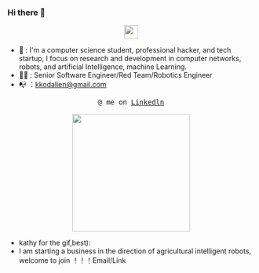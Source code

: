 ### Hi there 👋

<p align="center">
  <samp>
    <img src="https://user-images.githubusercontent.com/5679180/79618120-0daffb80-80be-11ea-819e-d2b0fa904d07.gif" width="28px">
  </samp>
</p>

- 🚨 : I'm a computer science student, professional hacker, and tech startup, I focus on research and development in computer networks, robots, and artificial Intelligence, machine Learning.
- 👨‍💻 : Senior Software Engineer/Red Team/Robotics Engineer
- 📭 ：kkodalien@gmail.com

<p align="center">
  <samp>
    @ me on <a href="https://www.linkedin.com/in/%E9%91%AB-%E7%AC%A6-05429722b/">Linkedln</a><br><br>
    <img src="https://i.imgur.com/kdKhgx6.gif" width="240px" align="center">
  </samp>
</p>

- kathy for the gif,best):
- I am starting a business in the direction of agricultural intelligent robots, welcome to join ！！！Email/Link
